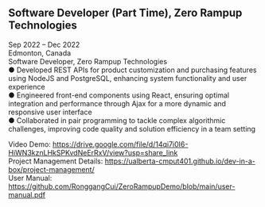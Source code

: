 ## Software Developer (Part Time), Zero Rampup Technologies
Sep 2022 – Dec 2022 <br>
Edmonton, Canada <br>
Software Developer, Zero Rampup Technologies <br>
● Developed REST APIs for product customization and purchasing features using NodeJS and PostgreSQL, enhancing
system functionality and user experience <br>
● Engineered front-end components using React, ensuring optimal integration and performance through Ajax for a
more dynamic and responsive user interface <br>
● Collaborated in pair programming to tackle complex algorithmic challenges, improving code quality and solution
efficiency in a team setting <br>

Video Demo: https://drive.google.com/file/d/14qi7i0I6-HiWN3kznLHkSPKvdNeErRxV/view?usp=share_link <br>
Project Management Details: https://ualberta-cmput401.github.io/dev-in-a-box/project-management/ <br>
User Manual: https://github.com/RonggangCui/ZeroRampupDemo/blob/main/user-manual.pdf
